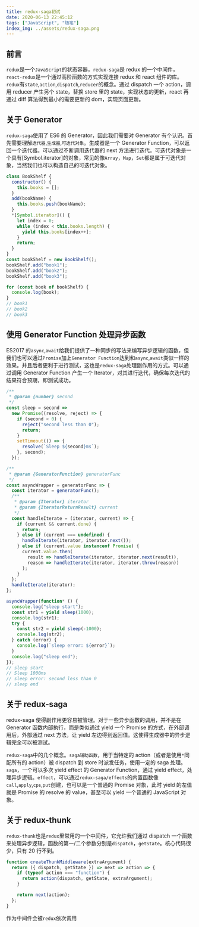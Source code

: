 ```yaml
---
title: redux-saga初试
date: 2020-06-13 22:45:12
tags: ["JavaScript", "随笔"]
index_img: ../assets/redux-saga.png
---
```


## 前言

`redux`是一个`JavaScript`的状态容器，`redux-saga`是 redux 的一个中间件，`react-redux`是一个通过高阶函数的方式实现连接 redux 和 react 组件的库。`redux`有`state`,`action`,`dispatch`,`reducer`的概念。通过 dispatch 一个 action，调用 reducer 产生另个 state，替换 store 里的 state，实现状态的更新，react 再通过 diff 算法得到最小的需要更新的 dom，实现页面更新。

## 关于 Generator

`redux-saga`使用了 ES6 的 Generator，因此我们需要对 Generator 有个认识。首先需要理解`迭代器`,`生成器`,`可迭代对象`。生成器是一个 Generator Function，可以返回一个迭代器。可以通过不断调用迭代器的 next 方法进行迭代。可迭代对象是一个具有[Symbol.iterator]的对象，常见的像`Array`，`Map`，`Set`都是属于可迭代对象，当然我们也可以构造自己的可迭代对象。

```javascript
class BookShelf {
  constructor() {
    this.books = [];
  }
  add(bookName) {
    this.books.push(bookName);
  }
  *[Symbol.iterator]() {
    let index = 0;
    while (index < this.books.length) {
      yield this.books[index++];
    }
    return;
  }
}
const bookShelf = new BookShelf();
bookShelf.add("book1");
bookShelf.add("book2");
bookShelf.add("book3");

for (const book of bookShelf) {
  console.log(book);
}
// book1
// book2
// book3
```

## 使用 Generator Function 处理异步函数

ES2017 的`async`,`await`给我们提供了一种同步的写法来编写异步逻辑的函数，但我们也可以通过`Promise`加上`Generator Function`达到和`async`,`await`类似一样的效果。并且后者更利于进行测试，这也是`redux-saga`处理副作用的方式。可以通过调用 Generator Function 产生一个 Iterator，对其进行迭代，确保每次迭代的结果符合预期，即测试成功。

```javascript
/**
 * @param {number} second
 */
const sleep = second =>
  new Promise((resolve, reject) => {
    if (second < 0) {
      reject("second less than 0");
      return;
    }
    setTimeout(() => {
      resolve(`Sleep ${second}ms`);
    }, second);
  });

/**
 * @param {GeneratorFunction} generatorFunc
 */
const asyncWrapper = generatorFunc => {
  const iterator = generatorFunc();
  /**
   * @param {Iterator} iterator
   * @param {IteratorReturnResult} current
   */
  const handleIterate = (iterator, current) => {
    if (current && current.done) {
      return;
    } else if (current === undefined) {
      handleIterate(iterator, iterator.next());
    } else if (current.value instanceof Promise) {
      current.value.then(
        result => handleIterate(iterator, iterator.next(result)),
        reason => handleIterate(iterator, iterator.throw(reason))
      );
    }
  };
  handleIterate(iterator);
};

asyncWrapper(function* () {
  console.log("sleep start");
  const str1 = yield sleep(1000);
  console.log(str1);
  try {
    const str2 = yield sleep(-1000);
    console.log(str2);
  } catch (error) {
    console.log(`sleep error: ${error}`);
  }
  console.log("sleep end");
});
// sleep start
// Sleep 1000ms
// sleep error: second less than 0
// sleep end
```

## 关于 redux-saga

redux-saga 使得副作用更容易被管理。对于一些异步函数的调用，并不是在 Generator 函数内部执行，而是类似通过 yield 一个 Promise 的方式，在外部调用后，外部通过 next 方法，让 yield 左边得到返回值。这使得生成器中的异步逻辑完全可以被测试。

`redux-saga`中的几个概念。`saga辅助函数`，用于当特定的 action（或者是使用`*`同配所有的 action）被 dispatch 到 store 时派发任务，使用一定的 saga 处理。`saga`，一个可以多次 yield effect 的 Generator Function，通过 yield effect，处理异步逻辑。`effect`，可以通过`redux-saga/effects`的内置函数像`call`,`apply`,`cps`,`put`创建，也可以是一个普通的 Promise 对象，此时 yield 的左值就是 Promise 的 resolve 的 value，甚至可以 yield 一个普通的 JavaScript 对象。

## 关于 redux-thunk

`redux-thunk`也是`redux`里常用的一个中间件，它允许我们通过 dispatch 一个函数来处理异步逻辑，函数的第一/二个参数分别是`dispatch`，`getState`。核心代码很少，只有 20 行不到。

```javascript
function createThunkMiddleware(extraArgument) {
  return ({ dispatch, getState }) => next => action => {
    if (typeof action === "function") {
      return action(dispatch, getState, extraArgument);
    }

    return next(action);
  };
}
```

作为中间件会被`redux`依次调用
